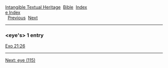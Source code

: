 [Intangible Textual Heritage](../../index)  [Bible](../index) 
[Index](index)   
[e Index](_e_)  
  [Previous](c04008)  [Next](c04010) 

------------------------------------------------------------------------

### &lt;eye's&gt; 1 entry

[Exo 21:26](../kjv/exo021.htm#026)  

------------------------------------------------------------------------

[Next: eye (115)](c04010)

